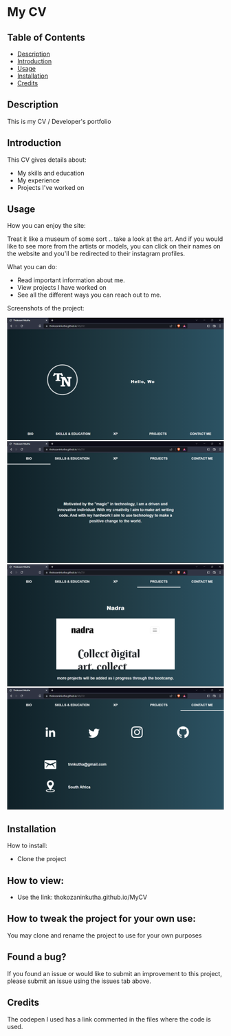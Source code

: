 # My CV

## Table of Contents
- [Description](#description)
- [Introduction](#introduction)
- [Usage](#usage)
- [Installation](#installation)
- [Credits](#credits)


## Description

This is my CV / Developer's portfolio



## Introduction

This CV gives details about:

* My skills and education
* My experience
* Projects I've worked on

## Usage

How you can enjoy the site:

Treat it like a museum of some sort .. take a look at the art. And if you would like to see more from the artists or models, you can click on their names on the website and you'll be redirected to their instagram profiles.

What you can do:

* Read important information about me.
* View projects I have worked on
* See all the different ways you can reach out to me.

Screenshots of the project:

![Screenshot_of_the_project](Screenshots/Screenshot1.png)
![Screenshot_of_the_project](Screenshots/Screenshot2.png)
![Screenshot_of_the_project](Screenshots/Screenshot3.png)
![Screenshot_of_the_project](Screenshots/Screenshot4.png)

## Installation

How to install:

* Clone the project

## How to view:

* Use the link: thokozaninkutha.github.io/MyCV

## How to tweak the project for your own use:

You may clone and rename the project to use for your own purposes

## Found a bug?

If you found an issue or would like to submit an improvement to this project, please submit an issue using the issues tab above.

## Credits

The codepen I used has a link commented in the files where the code is used.
